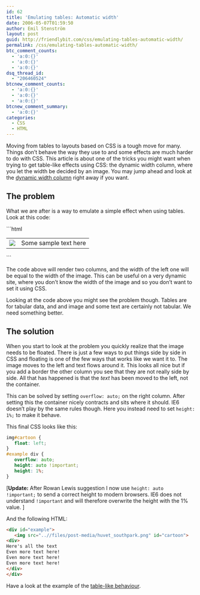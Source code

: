 ```yaml
---
id: 62
title: 'Emulating tables: Automatic width'
date: 2006-05-07T01:59:50
author: Emil Stenström
layout: post
guid: http://friendlybit.com/css/emulating-tables-automatic-width/
permalink: /css/emulating-tables-automatic-width/
btc_comment_counts:
  - 'a:0:{}'
  - 'a:0:{}'
  - 'a:0:{}'
dsq_thread_id:
  - "206460524"
btcnew_comment_counts:
  - 'a:0:{}'
  - 'a:0:{}'
  - 'a:0:{}'
btcnew_comment_summary:
  - 'a:0:{}'
categories:
  - CSS
  - HTML
---
```

Moving from tables to layouts based on CSS is a tough move for many. Things don&#8217;t behave the way they use to and some effects are much harder to do with CSS. This article is about one of the tricks you might want when trying to get table-like effects using CSS: the dynamic width column, where you let the width be decided by an image. You may jump ahead and look at the [dynamic width column](/files/dynamic_left_column/) right away if you want.

## The problem

What we are after is a way to emulate a simple effect when using tables. Look at this code:

<div class="incorrect">
```html
<table>
<tr>
<td><img src="/files/post-media/huvet_southpark.png"></td>
<td>Some sample text here</td>
</tr>
</table>
```
</div>

The code above will render two columns, and the width of the left one will be equal to the width of the image. This can be useful on a very dynamic site, where you don&#8217;t know the width of the image and so you don&#8217;t want to set it using CSS.

Looking at the code above you might see the problem though. Tables are for tabular data, and and image and some text are certainly not tabular. We need something better.

## The solution

When you start to look at the problem you quickly realize that the image needs to be floated. There is just a few ways to put things side by side in CSS and floating is one of the few ways that works like we want it to. The image moves to the left and text flows around it. This looks all nice but if you add a border the other column you see that they are not really side by side. All that has happened is that the _text_ has been moved to the left, not the container.

This can be solved by setting `overflow: auto;` on the right column. After setting this the container nicely contracts and sits where it should. IE6 doesn&#8217;t play by the same rules though. Here you instead need to set `height: 1%;` to make it behave.

This final CSS looks like this:

```css
img#cartoon {
   float: left;
}
#example div {
   overflow: auto;
   height: auto !important;
   height: 1%;
}
```

[**Update:** After Rowan Lewis suggestion I now use `height: auto !important;` to send a correct height to modern browsers. IE6 does not understand `!important` and will therefore overwrite the height with the 1% value. ]

And the following HTML:

```html
<div id="example">
   <img src="..//files/post-media/huvet_southpark.png" id="cartoon">
<div>
Here's all the text
Even more text here!
Even more text here!
Even more text here!
</div>
</div>
```

Have a look at the example of the [table-like behaviour](/files/dynamic_left_column/).
